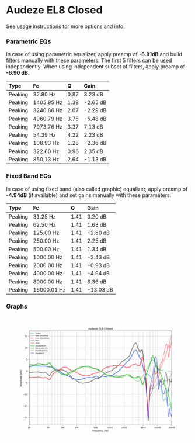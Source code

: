 # Audeze EL8 Closed
See [usage instructions](https://github.com/jaakkopasanen/AutoEq#usage) for more options and info.

### Parametric EQs
In case of using parametric equalizer, apply preamp of **-6.91dB** and build filters manually
with these parameters. The first 5 filters can be used independently.
When using independent subset of filters, apply preamp of **-6.90 dB**.

| Type    | Fc         |    Q | Gain     |
|:--------|:-----------|:-----|:---------|
| Peaking | 32.80 Hz   | 0.87 | 3.23 dB  |
| Peaking | 1405.95 Hz | 1.38 | -2.65 dB |
| Peaking | 3240.66 Hz | 2.07 | -2.29 dB |
| Peaking | 4960.79 Hz | 3.75 | -5.48 dB |
| Peaking | 7973.76 Hz | 3.37 | 7.13 dB  |
| Peaking | 54.39 Hz   | 4.22 | 2.23 dB  |
| Peaking | 108.93 Hz  | 1.28 | -2.36 dB |
| Peaking | 322.60 Hz  | 0.96 | 2.35 dB  |
| Peaking | 850.13 Hz  | 2.64 | -1.13 dB |

### Fixed Band EQs
In case of using fixed band (also called graphic) equalizer, apply preamp of **-4.94dB**
(if available) and set gains manually with these parameters.

| Type    | Fc          |    Q | Gain      |
|:--------|:------------|:-----|:----------|
| Peaking | 31.25 Hz    | 1.41 | 3.20 dB   |
| Peaking | 62.50 Hz    | 1.41 | 1.68 dB   |
| Peaking | 125.00 Hz   | 1.41 | -2.60 dB  |
| Peaking | 250.00 Hz   | 1.41 | 2.25 dB   |
| Peaking | 500.00 Hz   | 1.41 | 1.34 dB   |
| Peaking | 1000.00 Hz  | 1.41 | -2.43 dB  |
| Peaking | 2000.00 Hz  | 1.41 | -0.93 dB  |
| Peaking | 4000.00 Hz  | 1.41 | -4.94 dB  |
| Peaking | 8000.00 Hz  | 1.41 | 6.36 dB   |
| Peaking | 16000.01 Hz | 1.41 | -13.03 dB |

### Graphs
![](./Audeze%20EL8%20Closed.png)
